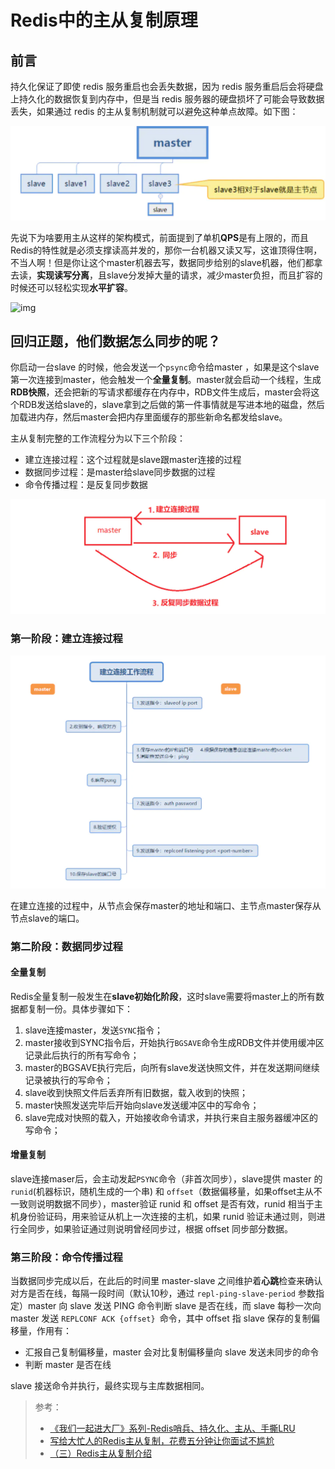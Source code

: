 # Redis中的主从复制原理

## 前言

持久化保证了即使 redis 服务重启也会丢失数据，因为 redis 服务重启后会将硬盘上持久化的数据恢复到内存中，但是当 redis 服务器的硬盘损坏了可能会导致数据丢失，如果通过 redis 的主从复制机制就可以避免这种单点故障。如下图：

<img src="https://raw.githubusercontent.com/zmk-c/blogImages/master/img/20210512165817.png" alt="image-20210512165817442" style="zoom:50%;" />



先说下为啥要用主从这样的架构模式，前面提到了单机**QPS**是有上限的，而且Redis的特性就是必须支撑读高并发的，那你一台机器又读又写，这谁顶得住啊，不当人啊！但是你让这个master机器去写，数据同步给别的slave机器，他们都拿去读，**实现读写分离**，且slave分发掉大量的请求，减少master负担，而且扩容的时候还可以轻松实现**水平扩容**。

![img](https://user-gold-cdn.xitu.io/2019/11/7/16e43d17dfaf05bb?imageView2/0/w/1280/h/960/format/webp/ignore-error/1)

## 回归正题，他们数据怎么同步的呢？

你启动一台slave 的时候，他会发送一个`psync`命令给master ，如果是这个slave第一次连接到master，他会触发一个**全量复制**。master就会启动一个线程，生成**RDB快照**，还会把新的写请求都缓存在内存中，RDB文件生成后，master会将这个RDB发送给slave的，slave拿到之后做的第一件事情就是写进本地的磁盘，然后加载进内存，然后master会把内存里面缓存的那些新命名都发给slave。

主从复制完整的工作流程分为以下三个阶段：

- 建立连接过程：这个过程就是slave跟master连接的过程
- 数据同步过程：是master给slave同步数据的过程
- 命令传播过程：是反复同步数据

![image-20210512165901957](https://raw.githubusercontent.com/zmk-c/blogImages/master/img/20210512165902.png)

### 第一阶段：建立连接过程

<img src="https://raw.githubusercontent.com/zmk-c/blogImages/master/img/20210512165916.png" alt="image-20210512165916557" style="zoom: 67%;" />

在建立连接的过程中，从节点会保存master的地址和端口、主节点master保存从节点slave的端口。

### 第二阶段：数据同步过程

#### 全量复制

Redis全量复制一般发生在**slave初始化阶段**，这时slave需要将master上的所有数据都复制一份。具体步骤如下： 

1. slave连接master，发送`SYNC`指令； 
2. master接收到SYNC指令后，开始执行`BGSAVE`命令生成RDB文件并使用缓冲区记录此后执行的所有写命令；
3. master的BGSAVE执行完后，向所有slave发送快照文件，并在发送期间继续记录被执行的写命令； 
4. slave收到快照文件后丢弃所有旧数据，载入收到的快照；
5. master快照发送完毕后开始向slave发送缓冲区中的写命令； 
6. slave完成对快照的载入，开始接收命令请求，并执行来自主服务器缓冲区的写命令；

#### 增量复制

slave连接maser后，会主动发起`PSYNC`命令（非首次同步），slave提供 master 的 `runid`(机器标识，随机生成的一个串) 和 `offset`（数据偏移量，如果offset主从不一致则说明数据不同步），master验证 runid 和 offset 是否有效，runid 相当于主机身份验证码，用来验证从机上一次连接的主机，如果 runid 验证未通过则，则进行全同步，如果验证通过则说明曾经同步过，根据 offset 同步部分数据。

### 第三阶段：命令传播过程

当数据同步完成以后，在此后的时间里 master-slave 之间维护着**心跳**检查来确认对方是否在线，每隔一段时间（默认10秒，通过 `repl-ping-slave-period` 参数指定）master 向 slave 发送 PING 命令判断 slave 是否在线，而 slave 每秒一次向 master 发送 `REPLCONF ACK {offset} `命令，其中 offset 指 slave 保存的复制偏移量，作用有：

- 汇报自己复制偏移量，master 会对比复制偏移量向 slave 发送未同步的命令
- 判断 master 是否在线

slave 接送命令并执行，最终实现与主库数据相同。



> 参考：
>
> - [《我们一起进大厂》系列-Redis哨兵、持久化、主从、手撕LRU](https://juejin.cn/post/6844903989184577550)
>- [写给大忙人的Redis主从复制，花费五分钟让你面试不尴尬](https://juejin.cn/post/6844904178519654414)
> - [（三）Redis主从复制介绍](https://blog.csdn.net/tianya3530/article/details/88388084)